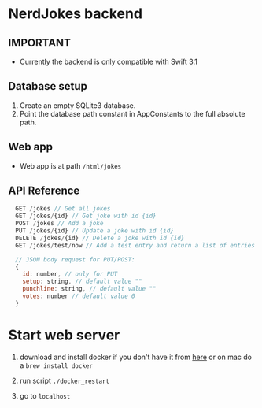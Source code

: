 # NerdJokes backend

## IMPORTANT
- Currently the backend is only compatible with Swift 3.1

## Database setup
1. Create an empty SQLite3 database.
2. Point the database path constant in AppConstants to the full absolute path.

## Web app
- Web app is at path ``/html/jokes``

## API Reference
```javascript
  GET /jokes // Get all jokes
  GET /jokes/{id} // Get joke with id {id}
  POST /jokes // Add a joke
  PUT /jokes/{id} // Update a joke with id {id}
  DELETE /jokes/{id} // Delete a joke with id {id}
  GET /jokes/test/now // Add a test entry and return a list of entries

  // JSON body request for PUT/POST:
  {
    id: number, // only for PUT
    setup: string, // default value ""
    punchline: string, // default value ""
    votes: number // default value 0
  }
```

# Start web server

1. download and install docker if you don't have it from [here](https://docs.docker.com/engine/installation/)
or on mac do a `brew install docker`

1. run script `./docker_restart`

1. go to `localhost`
